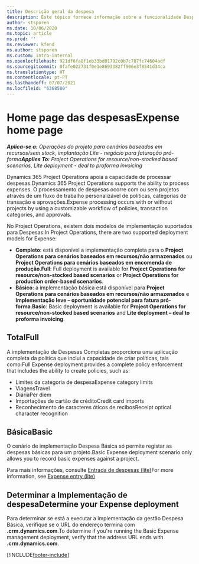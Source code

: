 ```yaml
---
title: Descrição geral da despesa
description: Este tópico fornece informação sobre a funcionalidade Despesa no Project Operations.
author: stsporen
ms.date: 10/06/2020
ms.topic: article
ms.prod: ''
ms.reviewer: kfend
ms.author: stsporen
ms.custom: intro-internal
ms.openlocfilehash: 921df6fa8f1eb33bd01792c0b7c787fc74604adf
ms.sourcegitcommit: 0fafe022731f0e1e8693382ff906e3f8541d34ca
ms.translationtype: HT
ms.contentlocale: pt-PT
ms.lasthandoff: 07/07/2021
ms.locfileid: "6368580"
---
```

# <a name="expense-home-page"></a><span data-ttu-id="0f45d-103">Home page das despesas</span><span class="sxs-lookup"><span data-stu-id="0f45d-103">Expense home page</span></span>

<span data-ttu-id="0f45d-104">_**Aplica-se a:** Operações do projeto para cenários baseados em recursos/sem stock, implantação Lite - negócio para faturação pró-forma_</span><span class="sxs-lookup"><span data-stu-id="0f45d-104">_**Applies To:** Project Operations for resource/non-stocked based scenarios, Lite deployment - deal to proforma invoicing_</span></span>


<span data-ttu-id="0f45d-105">Dynamics 365 Project Operations apoia a capacidade de processar despesas.</span><span class="sxs-lookup"><span data-stu-id="0f45d-105">Dynamics 365 Project Operations supports the ability to process expenses.</span></span> <span data-ttu-id="0f45d-106">O processamento de despesas ocorre com ou sem projetos através de um fluxo de trabalho personalizável de políticas, categorias de transação e aprovações.</span><span class="sxs-lookup"><span data-stu-id="0f45d-106">Expense processing occurs with or without projects by using a customizable workflow of policies, transaction categories, and approvals.</span></span>

<span data-ttu-id="0f45d-107">No Project Operations, existem dois modelos de implementação suportados para Despesas:</span><span class="sxs-lookup"><span data-stu-id="0f45d-107">In Project Operations, there are two supported deployment models for Expense:</span></span> 

- <span data-ttu-id="0f45d-108">**Completo**: está disponível a implementação completa para o **Project Operations para cenários baseados em recursos/não armazenados** ou **Project Operations para cenários baseados em encomenda de produção**.</span><span class="sxs-lookup"><span data-stu-id="0f45d-108">**Full**: Full deployment is available for **Project Operations for resource/non-stocked based scenarios** or **Project Operations for production order-based scenarios**.</span></span>
- <span data-ttu-id="0f45d-109">**Básico**: a implementação básica está disponível para **Project Operations para cenários baseados em recursos/não armazenados** e **Implementação leve – oportunidade potencial para fatura pró-forma**.</span><span class="sxs-lookup"><span data-stu-id="0f45d-109">**Basic**: Basic deployment is available for **Project Operations for resource/non-stocked based scenarios** and **Lite deployment – deal to proforma invoicing**.</span></span>

## <a name="full"></a><span data-ttu-id="0f45d-110">Total</span><span class="sxs-lookup"><span data-stu-id="0f45d-110">Full</span></span> 
<span data-ttu-id="0f45d-111">A implementação de Despesas Completas proporciona uma aplicação completa da política que inclui a capacidade de criar políticas, tais como:</span><span class="sxs-lookup"><span data-stu-id="0f45d-111">Full Expense deployment provides a complete policy enforcement that includes the ability to create policies, such as:</span></span>

  - <span data-ttu-id="0f45d-112">Limites da categoria de despesa</span><span class="sxs-lookup"><span data-stu-id="0f45d-112">Expense category limits</span></span>
  - <span data-ttu-id="0f45d-113">Viagens</span><span class="sxs-lookup"><span data-stu-id="0f45d-113">Travel</span></span>
  - <span data-ttu-id="0f45d-114">Diária</span><span class="sxs-lookup"><span data-stu-id="0f45d-114">Per diem</span></span>
  - <span data-ttu-id="0f45d-115">Importações de cartão de crédito</span><span class="sxs-lookup"><span data-stu-id="0f45d-115">Credit card imports</span></span>
  - <span data-ttu-id="0f45d-116">Reconhecimento de caracteres óticos de recibos</span><span class="sxs-lookup"><span data-stu-id="0f45d-116">Receipt optical character recognition</span></span>

## <a name="basic"></a><span data-ttu-id="0f45d-117">Básica</span><span class="sxs-lookup"><span data-stu-id="0f45d-117">Basic</span></span> 
<span data-ttu-id="0f45d-118">O cenário de implementação Despesa Básica só permite registar as despesas básicas para um projeto.</span><span class="sxs-lookup"><span data-stu-id="0f45d-118">Basic Expense deployment scenario only allows you to record basic expenses against a project.</span></span> 

<span data-ttu-id="0f45d-119">Para mais informações, consulte [Entrada de despesas (lite)](basic-expense.md)</span><span class="sxs-lookup"><span data-stu-id="0f45d-119">For more information, see [Expense entry (lite)](basic-expense.md)</span></span>

## <a name="determine-your-expense-deployment"></a><span data-ttu-id="0f45d-120">Determinar a Implementação de despesa</span><span class="sxs-lookup"><span data-stu-id="0f45d-120">Determine your Expense deployment</span></span>
<span data-ttu-id="0f45d-121">Para determinar se está a executar a implementação da gestão Despesa Básica, verifique se o URL do endereço termina com **.crm.dynamics.com**.</span><span class="sxs-lookup"><span data-stu-id="0f45d-121">To determine if you're running the Basic Expense management deployment, verify that the address URL ends with **.crm.dynamics.com**.</span></span> 


[!INCLUDE[footer-include](../includes/footer-banner.md)]